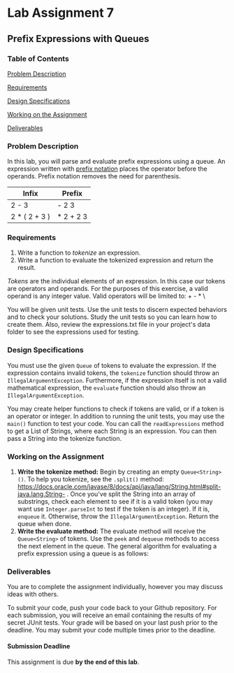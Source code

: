 # Lab Assignment 7
## Prefix Expressions with Queues

### Table of Contents 

[Problem Description](#problem-description)

[Requirements](#requirements)

[Design Specifications](#design-specifications)

[Working on the Assignment](#working-on-the-assignment)

[Deliverables](#deliverables)

### Problem Description

In this lab, you will parse and evaluate prefix expressions using a queue. An expression written with [prefix notation](https://en.wikipedia.org/wiki/Polish_notation) places the operator before the operands. Prefix notation removes the need for parenthesis.

| Infix         | Prefix      |
| ------------- | ----------- |
| 2 - 3         | - 2 3       |
| 2 * ( 2 + 3 ) | \* 2 + 2 3  |


### Requirements
1. Write a function to _tokenize_ an expression.
2. Write a function to evaluate the tokenized expression and return the result.

_Tokens_ are the individual elements of an expression. In this case our tokens are operators and operands.  For the purposes of this exercise, a valid operand is any integer value. Valid operators will be limited to: + - \* \\

You will be given unit tests. Use the unit tests to discern expected behaviors and to check your solutions. Study the unit tests so you can learn how to create them. Also, review the expressions.txt file in your project's data folder to see the expressions used for testing.

### Design Specifications
You must use the given ```Queue``` of tokens to evaluate the expression. If the expression contains invalid tokens, the ```tokenize``` function should throw an ```IllegalArgumentException```. Furthermore, if the expression itself is not a valid mathematical expression, the ```evaluate``` function should also throw an ```IllegalArgumentException```.

You may create helper functions to check if tokens are valid, or if a token is an operator or integer.
In addition to running the unit tests, you may use the ```main()``` function to test your code. You can call the ```readExpressions``` method to get a List of Strings, where each String is an expression. You can then pass a String into the tokenize function.
### Working on the Assignment
1. **Write the tokenize method:** Begin by creating an empty ```Queue<String>()```. To help you tokenize, see the ```.split()``` method: https://docs.oracle.com/javase/8/docs/api/java/lang/String.html#split-java.lang.String- . Once you've split the String into an array of substrings, check each element to see if it is a valid token (you may want use ```Integer.parseInt``` to test if the token is an integer). If it is, ```enqueue``` it. Otherwise, throw the ```IllegalArgumentException```. Return the queue when done.
2. **Write the evaluate method:** The evaluate method will receive the ```Queue<String>``` of tokens. Use the ```peek``` and ```dequeue``` methods to access the next element in the queue. The general algorithm for evaluating a prefix expression using a queue is as follows:

### Deliverables

You are to complete the assignment individually, however you may discuss ideas with others.

To submit your code, push your code back to your Github repository. For each submission, you will receive an email containing the results of my secret JUnit tests. Your grade will be based on your last push prior to the deadline. You may submit your code multiple times prior to the deadline.

#### Submission Deadline

This assignment is due **by the end of this lab**.
